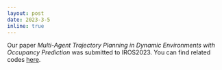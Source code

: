 ```yaml
---
layout: post
date: 2023-3-5
inline: true
---
```


Our paper _Multi-Agent Trajectory Planning in Dynamic Environments with Occupancy Prediction_ was submitted to IROS2023. You can find related codes [here](https://github.com/edmundwsy/pred-occ-planner).
